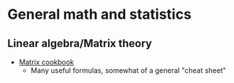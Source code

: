# General math and statistics 

## Linear algebra/Matrix theory
- [Matrix cookbook](https://www.math.uwaterloo.ca/~hwolkowi/matrixcookbook.pdf)
  - Many useful formulas, somewhat of a general "cheat sheet"
